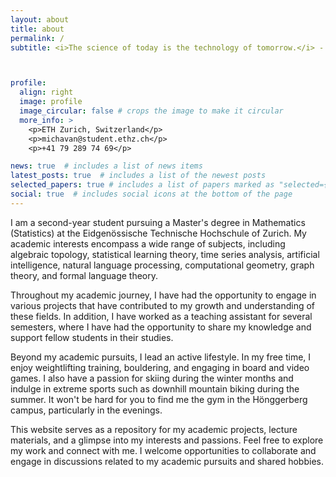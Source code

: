 ```yaml
---
layout: about
title: about
permalink: /
subtitle: <i>The science of today is the technology of tomorrow.</i> - Edward Teller



profile:
  align: right
  image: profile
  image_circular: false # crops the image to make it circular
  more_info: >
    <p>ETH Zurich, Switzerland</p>
    <p>michavan@student.ethz.ch</p>
    <p>+41 79 289 74 69</p>

news: true  # includes a list of news items
latest_posts: true  # includes a list of the newest posts
selected_papers: true # includes a list of papers marked as "selected={true}"
social: true  # includes social icons at the bottom of the page
---
```


I am a second-year student pursuing a Master's degree in Mathematics (Statistics) at the Eidgenössische Technische Hochschule of Zurich. My academic interests encompass a wide range of subjects, including algebraic topology, statistical learning theory, time series analysis, artificial intelligence, natural language processing, computational geometry, graph theory, and formal language theory.

Throughout my academic journey, I have had the opportunity to engage in various projects that have contributed to my growth and understanding of these fields. In addition, I have worked as a teaching assistant for several semesters, where I have had the opportunity to share my knowledge and support fellow students in their studies.

Beyond my academic pursuits, I lead an active lifestyle. In my free time, I enjoy weightlifting training, bouldering, and engaging in board and video games. I also have a passion for skiing during the winter months and indulge in extreme sports such as downhill mountain biking during the summer. It won't be hard for you to find me the gym in the Hönggerberg campus, particularly in the evenings.

This website serves as a repository for my academic projects, lecture materials, and a glimpse into my interests and passions. Feel free to explore my work and connect with me. I welcome opportunities to collaborate and engage in discussions related to my academic pursuits and shared hobbies.